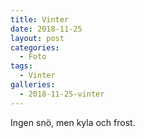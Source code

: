 ```yaml
---
title: Vinter
date: 2018-11-25
layout: post
categories:
  - Foto
tags:
  - Vinter
galleries:
  - 2018-11-25-vinter
---
```


Ingen snö, men kyla och frost.
